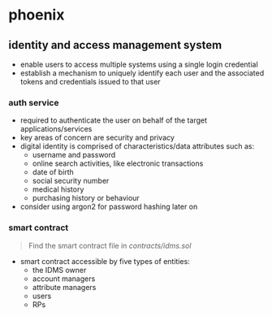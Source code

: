 # phoenix

## identity and access management system
- enable users to access multiple systems using a single login credential
- establish a mechanism to uniquely identify each user and the associated tokens and credentials issued to that user

### auth service

- required to authenticate the user on behalf of the target applications/services
- key areas of concern are security and privacy
- digital identity is comprised of characteristics/data attributes such as: 
    - username and password
    - online search activities, like electronic transactions
    - date of birth
    - social security number
    - medical history
    - purchasing history or behaviour
- consider using argon2 for password hashing later on


### smart contract
> Find the smart contract file in _contracts/idms.sol_

- smart contract accessible by five types of entities: 
    - the IDMS owner
    - account managers 
    - attribute managers
    - users 
    - RPs